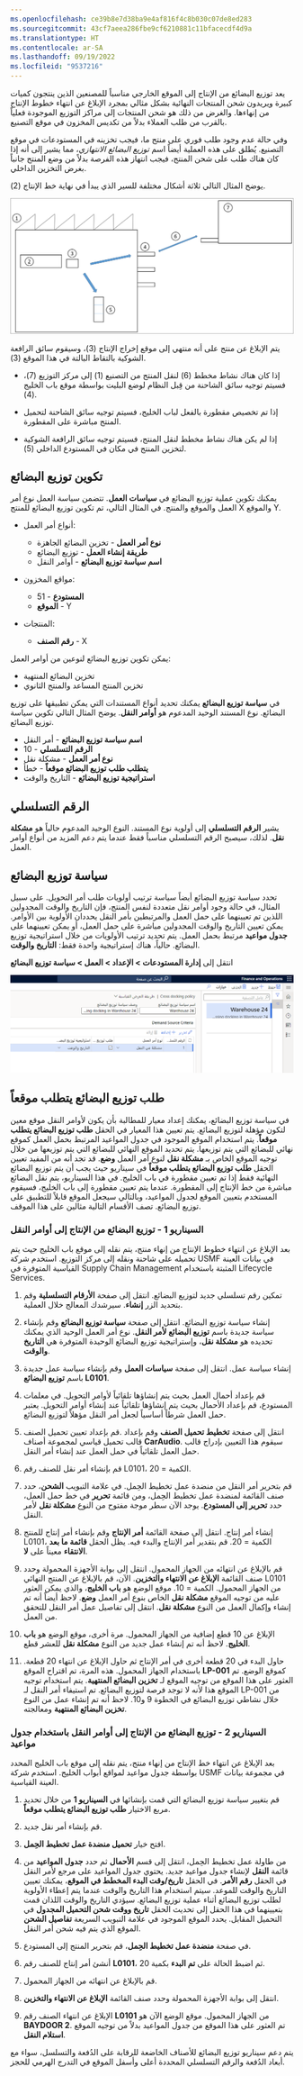 ```yaml
---
ms.openlocfilehash: ce39b8e7d38ba9e4af816f4c8b030c07de8ed283
ms.sourcegitcommit: 43cf7aeea286fbe9cf6210881c11bfacecdf4d9a
ms.translationtype: HT
ms.contentlocale: ar-SA
ms.lasthandoff: 09/19/2022
ms.locfileid: "9537216"
---
```


يعد توزيع البضائع من الإنتاج إلى الموقع الخارجي مناسباً للمصنعين الذين ينتجون كميات كبيرة ويريدون شحن المنتجات النهائية بشكل مثالي بمجرد الإبلاغ عن انتهاء خطوط الإنتاج من إنهاءها. والغرض من ذلك هو شحن المنتجات إلى مراكز التوزيع الموجودة فعلياً بالقرب من طلب العملاء بدلاً من تكديس المخزون في موقع التصنيع.

وفي حالة عدم وجود طلب فوري على منتج ما، فيجب تخزينه في المستودعات في موقع التصنيع. يُطلق على هذه العملية أيضاً اسم *توزيع البضائع الانتهازي*، مما يشير إلى أنه إذا كان هناك طلب على شحن المنتج، فيجب انتهاز هذه الفرصة بدلاً من وضع المنتج جانباً بغرض التخزين الداخلي.

يوضح المثال التالي ثلاثة أشكال مختلفة للسير الذي يبدأ في نهاية خط الإنتاج (2).

![مثال على الرسم التخطيطي للاختلافات في التدفق الذي يبدأ في نهاية خط الإنتاج.](../media/opportunistic-cross-docking.png) 

يتم الإبلاغ عن منتج على أنه منتهي إلى موقع إخراج الإنتاج (3)، وسيقوم سائق الرافعة الشوكية بالتقاط البالتة في هذا الموقع (3).

-   إذا كان هناك نشاط مخطط (6) لنقل المنتج من التصنيع (1) إلى مركز التوزيع (7)، فسيتم توجيه سائق الشاحنة من قِبل النظام لوضع البليت بواسطة موقع باب الخليج (4).

-   إذا تم تخصيص مقطورة بالفعل لباب الخليج، فسيتم توجيه سائق الشاحنة لتحميل المنتج مباشرة على المقطورة.

-   إذا لم يكن هناك نشاط مخطط لنقل المنتج، فسيتم توجيه سائق الرافعة الشوكية لتخزين المنتج في مكان في المستودع الداخلي (5).

## <a name="configure-cross-docking"></a>تكوين توزيع البضائع

يمكنك تكوين عملية توزيع البضائع في **سياسات العمل**. تتضمن سياسة العمل نوع أمر العمل والموقع والمنتج. في المثال التالي، تم تكوين توزيع البضائع للمنتج X والموقع Y.

- أنواع أمر العمل:

    -   **نوع أمر العمل** - تخزين البضائع الجاهزة
    -   **طريقة إنشاء العمل** - توزيع البضائع
    -   **اسم سياسة توزيع البضائع** - أوامر النقل

- مواقع المخزون:

    -   **المستودع** - 51
    -   **الموقع** - Y

- المنتجات:

    -   **رقم الصنف** - X

يمكن تكوين توزيع البضائع لنوعين من أوامر العمل:

-   تخزين البضائع المنتهية
-   تخزين المنتج المساعد والمنتج الثانوي

في **سياسة توزيع البضائع** يمكنك تحديد أنواع المستندات التي يمكن تطبيقها على توزيع البضائع. نوع المستند الوحيد المدعوم هو **‏‫أوامر النقل‬‬**. يوضح المثال التالي تكوين سياسة توزيع البضائع.

-   **اسم سياسة توزيع البضائع** - أمر النقل
-   **الرقم التسلسلي‬** - 10
-   **نوع أمر العمل** - مشكلة نقل
-   **يتطلب طلب توزيع البضائع موقعاً** - خطأ
-   **استراتيجية توزيع البضائع** - ‏‫التاريخ والوقت‬

## <a name="sequence-number"></a>الرقم التسلسلي

يشير **الرقم التسلسلي** إلى أولوية نوع المستند.
النوع الوحيد المدعوم حالياً هو **‏‫مشكلة نقل‬‬**.
لذلك، سيصبح الرقم التسلسلي مناسباً فقط عندما يتم دعم المزيد من أنواع أوامر العمل.

## <a name="cross-docking-policy"></a>سياسة توزيع البضائع

تحدد سياسة توزيع البضائع أيضاً سياسة ترتيب أولويات طلب أمر التحويل. على سبيل المثال، في حالة وجود أوامر نقل متعددة لنفس المنتج، فإن التاريخ والوقت المجدولين اللذين تم تعيينهما على حمل العمل والمرتبطين بأمر النقل يحددان الأولوية بين الأوامر. يمكن تعيين التاريخ والوقت المجدولين مباشرة على حمل العمل، أو يمكن تعيينهما على **جدول مواعيد** مرتبط بحمل العمل. يتم تحديد ترتيب الأولويات من خلال استراتيجية توزيع البضائع. حالياً، هناك إستراتيجية واحدة فقط: **التاريخ والوقت**.

انتقل إلى **‏‫إدارة المستودعات‬ > الإعداد > العمل > سياسة توزيع البضائع**

![لقطة شاشة لحقل سياسة توزيع البضائع لإدارة المستودعات.](../media/cross-docking-policy.png) 

## <a name="cross-docking-demand-requires-location"></a>طلب توزيع البضائع يتطلب موقعاً

في سياسة توزيع البضائع، يمكنك إعداد معيار للمطالبة بأن يكون لأوامر النقل موقع معين لتكون مؤهلة لتوزيع البضائع. يتم تعيين هذا المعيار في الحقل **طلب توزيع البضائع يتطلب موقعاً**. يتم استخدام الموقع الموجود في جدول المواعيد المرتبط بحمل العمل كموقع نهائي للبضائع التي يتم توزيعها. يتم تحديد الموقع النهائي للبضائع التي يتم توزيعها من خلال توجيه الموقع الخاص بـ **مشكلة نقل** لنوع أمر العمل **وضع**. قد تجد أنه من المفيد تعيين الحقل **طلب توزيع البضائع يتطلب موقعاً** في سيناريو حيث يجب أن يتم توزيع البضائع النهائية فقط إذا تم تعيين مقطورة في باب الخليج. في هذا السيناريو، يتم نقل البضائع مباشرة من خط الإنتاج إلى المقطورة. عندما يتم تعيين مقطورة إلى باب الخليج، فسيقوم المستخدم بتعيين الموقع لجدول المواعيد، وبالتالي سيجعل الموقع قابلاً للتطبيق على توزيع البضائع. تصف الأقسام التالية مثالين على هذا الموقف.

### <a name="scenario-1---cross-docking-from-production-to-transfer-orders"></a>السيناريو 1 - توزيع البضائع من الإنتاج إلى أوامر النقل

بعد الإبلاغ عن انتهاء خطوط الإنتاج من إنهاء منتج، يتم نقله إلى موقع باب الخليج حيث يتم تحميله على شاحنة ونقله إلى مركز التوزيع. استخدم شركة USMF في بيانات العينة القياسية المتوفرة في Supply Chain Management المثبتة باستخدام Lifecycle Services.

1.  تمكين رقم تسلسلي جديد لتوزيع البضائع. انتقل إلى صفحة **الأرقام التسلسلية** وقم بتحديد الزر **إنشاء**. سيرشدك المعالج خلال العملية.

2.  إنشاء سياسة توزيع البضائع. انتقل إلى صفحة **سياسة توزيع البضائع** وقم بإنشاء سياسة جديدة باسم **توزيع البضائع لأمر النقل**. نوع أمر العمل الوحيد الذي يمكنك تحديده هو **مشكلة نقل**، وإستراتيجية توزيع البضائع الوحيدة المتوفرة هي **التاريخ والوقت**.

3.  إنشاء سياسة عمل. انتقل إلى صفحة **سياسات العمل** وقم بإنشاء سياسة عمل جديدة باسم **توزيع البضائع L0101**.

4.  قم بإعداد أحمال العمل بحيث يتم إنشاؤها تلقائياً لأوامر التحويل. في معلمات المستودع، قم بإعداد الأحمال بحيث يتم إنشاؤها تلقائياً عند إنشاء أوامر التحويل. يعتبر حمل العمل شرطاً أساسياً لجعل أمر النقل مؤهلاً لتوزيع البضائع.

5.  قم بإعداد تعيين تحميل الصنف‏‎. انتقل إلى صفحة **تخطيط تحميل الصنف** وقم بإعداد قالب تحميل قياسي لمجموعة أصناف **CarAudio‎**. سيقوم هذا التعيين بإدراج قالب حمل العمل تلقائياً في حمل العمل عند إنشاء أمر النقل.

6.  قم بإنشاء أمر نقل للصنف رقم L0101، الكمية = 20.

7.  قم بتحرير أمر النقل من منضدة عمل تخطيط الحِمل. في علامة التبويب **الشحن**، حدد صنف القائمة لمنضدة عمل تخطيط الحِمل، ومن قائمة **تحرير** في خط حمل العمل، حدد **تحرير إلى المستودع**. يوجد الآن سطر موجة مفتوح من النوع **مشكلة نقل** لأمر النقل.

8.  إنشاء أمر إنتاج. انتقل إلى صفحة القائمة **أمر الإنتاج** وقم بإنشاء أمر إنتاج للمنتج L0101، الكمية = 20.  قم بتقدير أمر الإنتاج والبدء فيه. يظل الحقل **قائمة ما بعد الانتقاء** معيناً على **لا**.

9.  قم بالإبلاغ عن انتهائه من الجهاز المحمول. انتقل إلى بوابة الأجهزة المحمولة وحدد صنف القائمة **الإبلاغ عن الانتهاء والتخزين**. الآن، قم بالإبلاغ عن المنتج النهائي L0101 من الجهاز المحمول. الكمية = 10. موقع الوضع هو **باب الخليج**، والذي يمكن العثور عليه من توجيه الموقع **مشكلة نقل** الخاص بنوع أمر العمل **وضع**. لاحظ أيضاً أنه تم إنشاء وإكمال العمل من النوع **مشكلة نقل**. انتقل إلى تفاصيل عمل أمر النقل للتحقق من العمل.

10. الإبلاغ عن 10 قطع إضافية من الجهاز المحمول. مرة أخرى، موقع الوضع هو **باب الخليج**. لاحظ أنه تم إنشاء عمل جديد من النوع **مشكلة نقل** للعشر قطع.

11. حاول البدء في 20 قطعة أخرى في أمر الإنتاج ثم حاول الإبلاغ عن انتهاء 20 قطعة. باستخدام الجهاز المحمول. هذه المرة، تم اقتراح الموقع **LP-001** كموقع الوضع. تم العثور على هذا الموقع من توجيه الموقع لـ **تخزين البضائع المنتهية**. يتم استخدام توجيه الموقع هذا لأنه لا توجد فرصة لتوزيع البضائع. تم استيفاء أمر النقل لـ LP-001 من خلال نشاطي توزيع البضائع في الخطوة 9 و10. لاحظ أنه تم إنشاء عمل من النوع **تخزين البضائع المنتهية** ومعالجته.

### <a name="scenario-2---cross-docking-from-production-to-transfer-orders-with-an-appointment-schedule"></a>السيناريو 2 - توزيع البضائع من الإنتاج إلى أوامر النقل باستخدام جدول مواعيد

بعد الإبلاغ عن انتهاء خط الإنتاج من إنهاء منتج، يتم نقله إلى موقع باب الخليج المحدد بواسطة جدول مواعيد لمواقع أبواب الخليج. استخدم شركة USMF في مجموعة بيانات العينة القياسية.

1.  قم بتغيير سياسة توزيع البضائع التي قمت بإنشائها في **السيناريو 1** من خلال تحديد مربع الاختيار **طلب توزيع البضائع يتطلب موقعاً**.

2.  قم بإنشاء أمر نقل جديد.

3.  افتح خيار **تحميل منضدة عمل تخطيط الحِمل**.

4.  من طاولة عمل تخطيط الحِمل، انتقل إلى قسم **الأحمال** ثم حدد **جدول المواعيد** من قائمة **النقل** لإنشاء جدول مواعيد جديد. يحتوي جدول المواعيد على مرجع لأمر النقل في الحقل **رقم الأمر**. في الحقل **تاريخ/وقت البدء المخطط في الموقع**، يمكنك تعيين التاريخ والوقت للموعد. سيتم استخدام هذا التاريخ والوقت عندما يتم إعطاء الأولوية لطلب توزيع البضائع أثناء عملية توزيع البضائع. سيؤدي التاريخ والوقت اللذان قمت بتعيينهما في هذا الحقل إلى تحديث الحقل **تاريخ ووقت شحن التحميل المجدول** في التحميل المقابل. يحدد الموقع الموجود في علامة التبويب السريعة **تفاصيل الشحن** الموقع الذي يتم فيه شحن أمر النقل.

5.  في صفحة **منضدة عمل تخطيط الحِمل**، قم بتحرير المنتج إلى المستودع.

6.  أنشئ أمر إنتاج للصنف رقم **L0101**، ثم اضبط الحالة على **تم البدء** بكمية 20.

7.  قم بالإبلاغ عن انتهائه من الجهاز المحمول.

8.  انتقل إلى بوابة الأجهزة المحمولة وحدد صنف القائمة **الإبلاغ عن الانتهاء والتخزين**.

9.  الإبلاغ عن انتهاء الصنف رقم **L0101** من الجهاز المحمول. موقع الوضع الآن هو **BAYDOOR 2**. تم العثور على هذا الموقع من جدول المواعيد بدلاً من توجيه الموقع **استلام النقل**.

يتم دعم سيناريو توزيع البضائع للأصناف الخاضعة للرقابة على الدُفعة والتسلسل، سواء مع أبعاد الدُفعة والرقم التسلسلي المحددة أعلى وأسفل الموقع في التدرج الهرمي للحجز.
